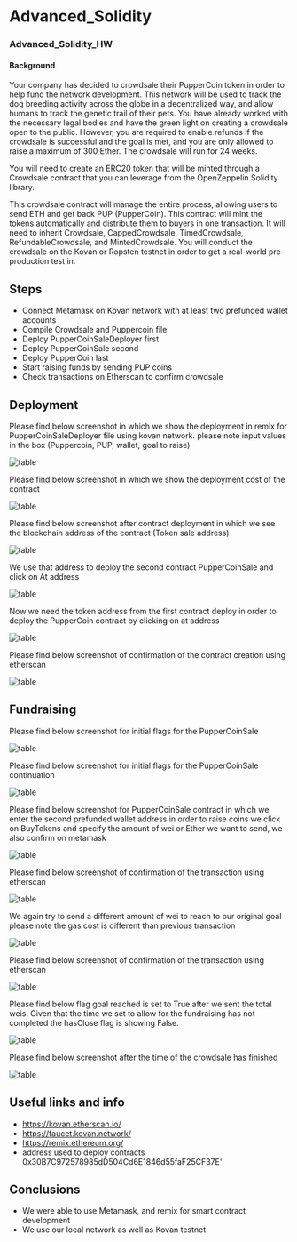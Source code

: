 # Advanced_Solidity

###  Advanced_Solidity_HW
####  Background
Your company has decided to crowdsale their PupperCoin token in order to help fund the network development.
This network will be used to track the dog breeding activity across the globe in a decentralized way, and allow humans to track the genetic trail of their pets. You have already worked with the necessary legal bodies and have the green light on creating a crowdsale open to the public. However, you are required to enable refunds if the crowdsale is successful and the goal is met, and you are only allowed to raise a maximum of 300 Ether. The crowdsale will run for 24 weeks.

You will need to create an ERC20 token that will be minted through a Crowdsale contract that you can leverage from the OpenZeppelin Solidity library.

This crowdsale contract will manage the entire process, allowing users to send ETH and get back PUP (PupperCoin).
This contract will mint the tokens automatically and distribute them to buyers in one transaction.
It will need to inherit Crowdsale, CappedCrowdsale, TimedCrowdsale, RefundableCrowdsale, and MintedCrowdsale.
You will conduct the crowdsale on the Kovan or Ropsten testnet in order to get a real-world pre-production test in.

## Steps  
* Connect Metamask on Kovan network with at least two prefunded wallet accounts 
* Compile Crowdsale and Puppercoin file
* Deploy PupperCoinSaleDeployer first 
* Deploy PupperCoinSale second 
* Deploy PupperCoin last 
* Start raising funds by sending PUP coins 
* Check transactions on Etherscan to confirm crowdsale 


## Deployment 

Please find below screenshot in which we show the deployment in remix for PupperCoinSaleDeployer file using kovan network. please note input values in the box (Puppercoin, PUP, wallet, goal to raise)

![table](https://github.com/andreaovelar/Advanced_Solidity/blob/master/images/Capture3.PNG "CLOSE")

Please find below screenshot in which we show the deployment cost of the contract 

![table](https://github.com/andreaovelar/Advanced_Solidity/blob/master/images/Capture4.PNG "CLOSE")

Please find below screenshot after contract deployment in which we see the blockchain address of the contract (Token sale address)

![table](https://github.com/andreaovelar/Advanced_Solidity/blob/master/images/Capture5.PNG "CLOSE")

We use that address to deploy the second contract PupperCoinSale and click on At address 

![table](https://github.com/andreaovelar/Advanced_Solidity/blob/master/images/Capture6.PNG "CLOSE")

Now we need the token address from the first contract deploy in order to deploy the PupperCoin contract by clicking on at address 

![table](https://github.com/andreaovelar/Advanced_Solidity/blob/master/images/Capture7.PNG "CLOSE")

Please find below screenshot of confirmation of the contract creation using etherscan

![table](https://github.com/andreaovelar/Advanced_Solidity/blob/master/images/Capture10.PNG "CLOSE")

## Fundraising

Please find below screenshot for initial flags for the PupperCoinSale  

![table](https://github.com/andreaovelar/Advanced_Solidity/blob/master/images/Capture8.PNG "CLOSE")

Please find below screenshot for initial flags for the PupperCoinSale continuation

![table](https://github.com/andreaovelar/Advanced_Solidity/blob/master/images/Capture9.PNG "CLOSE")


Please find below screenshot for PupperCoinSale contract in which we enter the second prefunded wallet address in order to raise coins we click on BuyTokens and specify the amount of wei or Ether we want to send, we also confirm on metamask 

![table](https://github.com/andreaovelar/Advanced_Solidity/blob/master/images/Capture11.PNG "CLOSE")

Please find below screenshot of confirmation of the transaction using etherscan

![table](https://github.com/andreaovelar/Advanced_Solidity/blob/master/images/Capture12.PNG "CLOSE")

We again try to send a different amount of wei to reach to our original goal please note the gas cost is different than previous transaction

![table](https://github.com/andreaovelar/Advanced_Solidity/blob/master/images/Capture13.PNG "CLOSE")

Please find below screenshot of confirmation of the transaction using etherscan 

![table](https://github.com/andreaovelar/Advanced_Solidity/blob/master/images/Capture14.PNG "CLOSE")

Please find below flag goal reached is set to True after we sent the total weis. Given that the time we set to allow for the fundraising has not completed the hasClose flag is showing False.

![table](https://github.com/andreaovelar/Advanced_Solidity/blob/master/images/Capture15.PNG "CLOSE")

Please find below screenshot after the time of the crowdsale has finished 

![table](https://github.com/andreaovelar/Advanced_Solidity/blob/master/images/Capture16.PNG "CLOSE")


## Useful links and info 
* https://kovan.etherscan.io/
* https://faucet.kovan.network/
* https://remix.ethereum.org/
* address used to deploy contracts 0x30B7C972578985dD504Cd6E1846d55faF25CF37E'

## Conclusions 
* We were able to use  Metamask, and remix for smart contract development 
* We use our local network as well as Kovan testnet 
